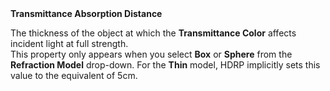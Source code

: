 <tr>
<td><strong>Transmittance Absorption Distance</strong></td>
<td>

The thickness of the object at which the <strong>Transmittance Color</strong> affects incident light at full strength.<br />This property only appears when you select <strong>Box</strong> or <strong>Sphere</strong> from the <strong>Refraction Model</strong> drop-down. For the <strong>Thin</strong> model, HDRP implicitly sets this value to the equivalent of 5cm.

</td>
</tr>
